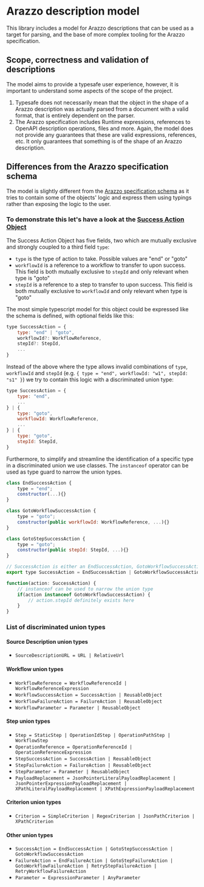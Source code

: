 # Arazzo description model
This library includes a model for Arazzo descriptions that can be used as a target for parsing, and the base of more complex tooling for the Arazzo specification.

## Scope, correctness and validation of descriptions
The model aims to provide a typesafe user experience, however, it is important to understand some aspects of the scope of the project.
1. Typesafe does not necessarily mean that the object in the shape of a Arazzo description was actually parsed from a document with a valid format, that is entirely dependent on the parser. 
2. The Arazzo specification includes Runtime expressions, references to OpenAPI description operations, files and more. Again, the model does not provide any guarantees that these are valid expressions, references, etc. It only guarantees that something is of the shape of an Arazzo description.


## Differences from the Arazzo specification schema
The model is slightly different from the [Arazzo specification schema](https://github.com/OAI/Arazzo-Specification/blob/main/versions/1.0.0.md#schema) as it tries to contain some of the objects' logic and express them using typings rather than exposing the logic to the user.

### To demonstrate this let's have a look at the [Success Action Object](https://github.com/OAI/Arazzo-Specification/blob/main/versions/1.0.0.md#success-action-object)
The Success Action Object has five fields, two which are mutually exclusive and strongly coupled to a third field `type`:
- `type` is the type of action to take. Possible values are "end" or "goto"
- `workflowId` is a reference to a workflow to transfer to upon success. This field is both mutually exclusive to `stepId` and only relevant when type is "goto"
- `stepId` is a reference to a step to transfer to upon success. This field is both mutually exclusive to `workflowId` and only relevant when type is "goto"


The most simple typescript model for this object could be expressed like the schema is defined, with optional fields like this:
``` javascript
type SuccessAction = {
    type: "end" | "goto",
    workflowId?: WorkflowReference,
    stepId?: StepId,
    ...
}
```

Instead of the above where the type allows invalid combinations of `type`, `workflowId` and `stepId` (e.g. `{ type = "end", workflowId: "w1", stepId: "s1" }`) we try to contain this logic with a discriminated union type:

``` javascript
type SuccessAction = {
    type: "end",
    ...
} | {
    type: "goto",
    workflowId: WorkflowReference,
    ...
} | {
    type: "goto",
    stepId: StepId,
}
```

Furthermore, to simplify and streamline the identification of a specific type in a discriminated union we use classes. The `instanceof` operator can be used as type guard to narrow the union types.

``` javascript
class EndSuccessAction {
    type = "end";
    constructor(...){}
}

class GotoWorkflowSuccessAction {
    type = "goto";
    constructor(public workflowId: WorkflowReference, ...){}
}

class GotoStepSuccessAction {
    type = "goto";
    constructor(public stepId: StepId, ...){}
}

// SuccessAction is either an EndSuccessAction, GotoWorkflowSuccessAction or GotoStepSuccessAction
export type SuccessAction = EndSuccessAction | GotoWorkflowSuccessAction | GotoStepSuccessAction
```

``` javascript
function(action: SuccessAction) {
    // instanceof can be used to narrow the union type
    if(action instanceof GotoWorkflowSuccessAction) {
        // action.stepId definitely exists here 
    }
}
```

### List of discriminated union types
#### Source Description union types
- `SourceDescriptionURL = URL | RelativeUrl`

#### Workflow union types
- `WorkflowReference = WorkflowReferenceId | WorkflowReferenceExpression`
- `WorkflowSuccessAction = SuccessAction | ReusableObject`
- `WorkflowFailureAction = FailureAction | ReusableObject`
- `WorkflowParameter = Parameter | ReusableObject`

#### Step union types
- `Step = StaticStep | OperationIdStep | OperationPathStep | WorkflowStep`
- `OperationReference = OperationReferenceId | OperationReferenceExpression`
- `StepSuccessAction = SuccessAction | ReusableObject`
- `StepFailureAction = FailureAction | ReusableObject`
- `StepParameter = Parameter | ReusableObject`
- `PayloadReplacement = JsonPointerLiteralPayloadReplacement | JsonPointerExpressionPayloadReplacement | XPathLiteralPayloadReplacement | XPathExpressionPayloadReplacement`

#### Criterion union types
- `Criterion = SimpleCriterion | RegexCriterion | JsonPathCriterion | XPathCriterion`

#### Other union types
- `SuccessAction = EndSuccessAction | GotoStepSuccessAction | GotoWorkflowSuccessAction`
- `FailureAction = EndFailureAction | GotoStepFailureAction | GotoWorkflowFailureAction | RetryStepFailureAction | RetryWorkflowFailureAction`
- `Parameter = ExpressionParameter | AnyParameter`